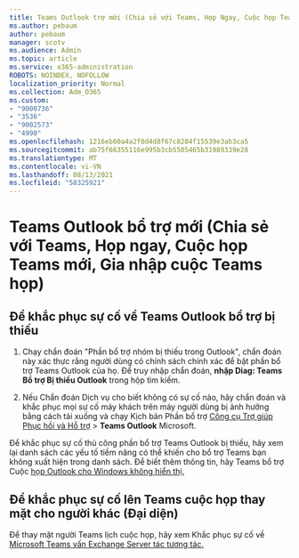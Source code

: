 ```yaml
---
title: Teams Outlook trợ mới (Chia sẻ với Teams, Họp Ngay, Cuộc họp Teams mới, Gia nhập cuộc Teams)
ms.author: pebaum
author: pebaum
manager: scotv
ms.audience: Admin
ms.topic: article
ms.service: o365-administration
ROBOTS: NOINDEX, NOFOLLOW
localization_priority: Normal
ms.collection: Adm_O365
ms.custom:
- "9000736"
- "3536"
- "9002573"
- "4990"
ms.openlocfilehash: 1216eb60a4a2f0d4d8f67c8284f15539e3ab3ca5
ms.sourcegitcommit: ab75f66355116e995b3cb5505465b31989339e28
ms.translationtype: MT
ms.contentlocale: vi-VN
ms.lasthandoff: 08/13/2021
ms.locfileid: "58325921"
---
```

# <a name="teams-outlook-add-in-share-to-teams--meet-now-new-teams-meeting-join-teams-meeting"></a>Teams Outlook bổ trợ mới (Chia sẻ với Teams, Họp ngay, Cuộc họp Teams mới, Gia nhập cuộc Teams họp)

## <a name="to-troubleshoot-a-missing-teams-outlook-add-in"></a>Để khắc phục sự cố về Teams Outlook bổ trợ bị thiếu

1. Chạy chẩn đoán "Phần bổ trợ nhóm bị thiếu trong Outlook", chẩn đoán này xác thực rằng người dùng có chính sách chính xác để bật phần bổ trợ Teams Outlook của họ. Để truy nhập chẩn đoán, **nhập Diag: Teams Bổ trợ Bị thiếu Outlook** trong hộp tìm kiếm.

1. Nếu Chẩn đoán Dịch vụ cho biết không có sự cố nào, hãy chẩn đoán và khắc phục mọi sự cố máy khách trên máy người dùng bị ảnh hưởng bằng cách tải xuống và chạy Kịch bản Phần bổ trợ [Công cụ Trợ giúp Phục hồi và Hỗ trợ](https://aka.ms/SaRA-TeamsAddInScenario)  >  **Teams Outlook** Microsoft.

Để khắc phục sự cố thủ công phần bổ trợ Teams Outlook bị thiếu, hãy xem lại danh sách các yếu tố tiềm năng có thể khiến cho bổ trợ Teams bạn không xuất hiện trong danh sách. Để biết thêm thông tin, hãy Teams bổ trợ Cuộc [họp Outlook cho Windows không hiển thị.](https://docs.microsoft.com/microsoftteams/teams-add-in-for-outlook#teams-meeting-add-in-in-outlook-for-windows-does-not-show)

## <a name="to-troubleshoot-scheduling-a-teams-meeting-on-behalf-of-someone-else-delegate"></a>Để khắc phục sự cố lên Teams cuộc họp thay mặt cho người khác (Đại diện)

Để thay mặt người Teams lịch cuộc họp, hãy xem Khắc phục sự cố về [Microsoft Teams vấn Exchange Server tác tương tác.](https://docs.microsoft.com/microsoftteams/troubleshoot/known-issues/teams-exchange-interaction-issue)
